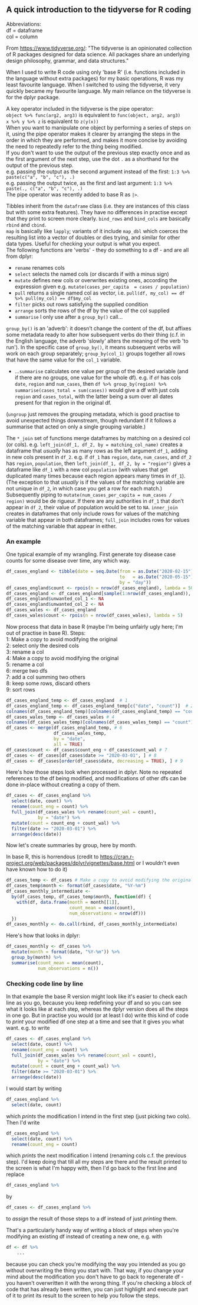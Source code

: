 ## A quick introduction to the tidyverse for R coding

Abbreviations:  
df = dataframe  
col = column

From https://www.tidyverse.org/:
"The tidyverse is an opinionated collection of R packages designed for data
science. All packages share an underlying design philosophy, grammar, and data
structures."

When I used to write R code using only 'base R' (i.e. functions included in the language without extra packages) for my basic operations, R was my least favourite language. When I switched to using the tidyverse, it very quickly became my favourite language.
My main reliance on the tidyverse is for the
dplyr package.

A key operator included in the tidyverse is the pipe operator:   
`object %>% func(arg2, arg3)` is equivalent to `func(object, arg2, arg3)`  
`x %>% y %>% z` is equivalent to `z(y(x))`  
When you want to manipulate one object by performing a series of steps on it, using the pipe operator makes it clearer by arranging the steps in the order
in which they are performed, and makes it more concise by avoiding the need to repeatedly refer to the thing being modified.  
If you don't want to use the output of the previous step exactly once and as the first argument of the next step, use the dot `.` as a shorthand for the output of the previous step.  
e.g. passing the output as the second argument instead of the first: `1:3 %>% paste(c("a", "b", "c"), .)`  
e.g. passing the output twice, as the first and last argument: `1:3 %>% paste(., c("a", "b", "c"), .)`  
The pipe operator was recently added to base R as `|>`. 

Tibbles inherit from the `dataframe` class (i.e. they are instances of this class but with some extra features).
They have no differences in practise except that they print to screen more clearly.
`bind_rows` and `bind_cols` are basically `rbind` and `cbind`.  
`map` is basically like `lapply`; variants of it include `map_dbl` which coerces the resulting list into a vector of doubles or dies trying, and similar for other data types.
Useful for checking your output is what you expect.  
The following functions are 'verbs' - they do something to a df - and are all from dplyr:
* `rename` renames cols
* `select` selects the named cols (or discards if with a minus sign)
* `mutate` defines new cols or overwrites existing ones, according the expression given e.g. `mutate(cases_per_capita  = cases / population)`
* `pull` returns a single named col as vector, i.e. `pull(df, my_col) == df %>% pull(my_col) == df$my_col`
* `filter` picks out rows satisfying the supplied condition
* `arrange` sorts the rows of the df by the value of the col supplied 
* `summarise` I only use after a `group_by()` call...  

`group_by()` is an 'adverb': it doesn’t change the content of the df, but affixes some metadata ready to alter how subsequent verbs do their thing (c.f. in the English language, the adverb 'slowly' alters the meaning of the verb 'to run').
In the specific case of `group_by()`, it means subsequent verbs will work on each group separately; `group_by(col_1)` groups together all rows that have the same value for the `col_1` variable.  
* ...`summarise` calculates one value per group of the desired variable (and if there are no groups, one value for the whole df). e.g. if `df` has cols `date`, `region` and `num_cases`, then `df %>% group_by(region) %>% summarise(cases_total = sum(cases))` would give a df with just cols `region` and `cases_total`, with the latter being a sum over all dates present for that region in the original df.  

(`ungroup` just removes the grouping metadata, which is good practise to avoid unexpected things downstream, though redundant if it follows a summarise that acted on only a single grouping variable.)

The `*_join` set of functions merge dataframes by matching on a desired col (or cols).
e.g. `left_join(df_1, df_2, by = matching_col_name)` creates a dataframe that _usually_ has as many rows as the left argument `df_1`, adding in new cols present in `df_2`.
e.g. if `df_1` has `region`, `date`, `num_cases`, and `df_2` has `region`, `population`, then `left_join(df_1, df_2, by = "region")` gives a dataframe like `df_1` with a new col `population` (with values that get duplicated many times because each region appears many times in `df_1`).
(The exception to that _usually_ is if the values of the matching variable are not unique in `df_2`, in which case you get a row for each match.)
Subsequently piping to `mutate(num_cases_per_capita = num_cases / region)` would be de rigueur.
If there are any authorities in `df_1` that don’t appear in `df_2`, their value of population would be set to `NA`.
`inner_join` creates in dataframes that only include rows for values of the matching variable that appear in both dataframes; `full_join` includes rows for values of the matching variable that appear in either.  


### An example 

One typical example of my wrangling.
First generate toy disease case counts for some disease over time, any which way.
```R
df_cases_england <- tibble(date = seq.Date(from = as.Date("2020-02-15"),
                                           to   = as.Date("2020-05-15"),
                                           by = "day"))
df_cases_england$count <- rpois(n = nrow(df_cases_england), lambda = 50)
df_cases_england <- df_cases_england[sample(1:nrow(df_cases_england)), ]
df_cases_england$unwanted_col_1 <- NA
df_cases_england$unwanted_col_2 <- NA
df_cases_wales <- df_cases_england
df_cases_wales$count <- rpois(n = nrow(df_cases_wales), lambda = 5)
```
Now process that data in base R (maybe I'm being unfairly ugly here; I'm out of practise in base R).
Steps:  
1: Make a copy to avoid modifying the original  
2: select only the desired cols  
3: rename a col  
4: Make a copy to avoid modifying the original  
5: rename a col  
6: merge two dfs  
7: add a col summing two others  
8: keep some rows, discard others  
9: sort rows  
```R
df_cases_england_temp <- df_cases_england  # 1
df_cases_england_temp <- df_cases_england_temp[c("date", "count")]  # 2
colnames(df_cases_england_temp)[colnames(df_cases_england_temp) == "count"] <- "count_eng"  # 3
df_cases_wales_temp <- df_cases_wales # 4
colnames(df_cases_wales_temp)[colnames(df_cases_wales_temp) == "count"] <- "count_wal" # 5
df_cases <- merge(df_cases_england_temp, # 6
                  df_cases_wales_temp, 
                  by = "date", 
                  all = TRUE)
df_cases$count <- df_cases$count_eng + df_cases$count_wal # 7
df_cases <- df_cases[df_cases$date >= "2020-03-01", ] # 8
df_cases <- df_cases[order(df_cases$date, decreasing = TRUE), ] # 9
```
Here's how those steps look when processed in dplyr.
Note no repeated references to the df being modified, and modifications of other dfs can be done in-place without creating a copy of them.
```R
df_cases <- df_cases_england %>%
  select(date, count) %>%
  rename(count_eng = count) %>%
  full_join(df_cases_wales %>% rename(count_wal = count),
            by = "date") %>%
  mutate(count = count_eng + count_wal) %>%
  filter(date >= "2020-03-01") %>%
  arrange(desc(date))
  ```

Now let's create summaries by group, here by month.

In base R, this is horrendous (credit to https://cran.r-project.org/web/packages/dplyr/vignettes/base.html or I wouldn't even have known how to do it)
```R
df_cases_temp <- df_cases # Make a copy to avoid modifying the original
df_cases_temp$month <- format(df_cases$date, "%Y-%m")
df_cases_monthly_intermediate <-
  by(df_cases_temp, df_cases_temp$month, function(df) {
    with(df, data.frame(month = month[[1]],
                        count_mean = mean(count),
                        num_observations = nrow(df)))
  })
df_cases_monthly <- do.call(rbind, df_cases_monthly_intermediate)
```
Here's how that looks in dplyr:
```R
df_cases_monthly <- df_cases %>%
  mutate(month = format(date, "%Y-%m")) %>%
  group_by(month) %>%
  summarise(count_mean = mean(count),
            num_observations = n())
```

### Checking code line by line 

In that example the base R version might look like it's easier to check each line as you go, because you keep redefining your df and so you can see what it looks like at each step, whereas the dplyr version does all the steps in one go.
But in practise you would (or at least I do) write this kind of code to _print_ your modified df one step at a time and see that it gives you what want.
e.g. to write
```R
df_cases <- df_cases_england %>%
  select(date, count) %>%
  rename(count_eng = count) %>%
  full_join(df_cases_wales %>% rename(count_wal = count),
            by = "date") %>%
  mutate(count = count_eng + count_wal) %>%
  filter(date >= "2020-03-01") %>%
  arrange(desc(date))
```
I would start by writing
```R
df_cases_england %>%
  select(date, count)
 ```
which _prints_ the modification I intend in the first step (just picking two cols).
Then I'd write
```R
df_cases_england %>%
  select(date, count) %>%
  rename(count_eng = count)
```  
which _prints_ the next modification I intend (renaming cols c.f. the previous step).
I'd keep doing that till all my steps are there and the result printed to the screen is what I'm happy with, then I'd go back to the first line and replace
```R
df_cases_england %>%
```
by
```R
df_cases <- df_cases_england %>%
```
to _assign_ the result of those steps to a df instead of just _printing_ them.

That's a particularly handy way of writing a block of steps when you're modifying an existing df instead of creating a new one, e.g. with
```R
df <- df %>%
    ...
```
because you can check you're modifying the way you intended as you go without overwriting the thing you start with.
That way, if you change your mind about the modification you don't have to go back to regenerate df - you haven't overwritten it with the wrong thing.
If you're checking a block of code that has already been written, you can just highlight and execute part of it to print its result to the screen to help you follow the steps.
